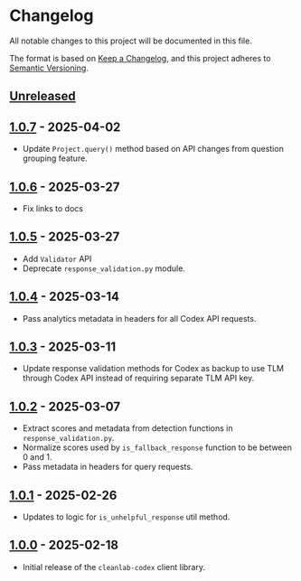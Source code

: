 # Changelog

All notable changes to this project will be documented in this file.

The format is based on [Keep a Changelog](https://keepachangelog.com/en/1.1.0/),
and this project adheres to [Semantic Versioning](https://semver.org/spec/v2.0.0.html).

## [Unreleased]

## [1.0.7] - 2025-04-02

- Update `Project.query()` method based on API changes from question grouping feature.

## [1.0.6] - 2025-03-27

- Fix links to docs

## [1.0.5] - 2025-03-27

- Add `Validator` API
- Deprecate `response_validation.py` module.

## [1.0.4] - 2025-03-14

- Pass analytics metadata in headers for all Codex API requests.

## [1.0.3] - 2025-03-11

- Update response validation methods for Codex as backup to use TLM through Codex API instead of requiring separate TLM API key.

## [1.0.2] - 2025-03-07

- Extract scores and metadata from detection functions in `response_validation.py`.
- Normalize scores used by `is_fallback_response` function to be between 0 and 1.
- Pass metadata in headers for query requests.

## [1.0.1] - 2025-02-26

- Updates to logic for `is_unhelpful_response` util method.

## [1.0.0] - 2025-02-18

- Initial release of the `cleanlab-codex` client library.

[Unreleased]: https://github.com/cleanlab/cleanlab-codex/compare/v1.0.7...HEAD
[1.0.7]: https://github.com/cleanlab/cleanlab-codex/compare/v1.0.6...v1.0.7
[1.0.6]: https://github.com/cleanlab/cleanlab-codex/compare/v1.0.5...v1.0.6
[1.0.5]: https://github.com/cleanlab/cleanlab-codex/compare/v1.0.4...v1.0.5
[1.0.4]: https://github.com/cleanlab/cleanlab-codex/compare/v1.0.3...v1.0.4
[1.0.3]: https://github.com/cleanlab/cleanlab-codex/compare/v1.0.2...v1.0.3
[1.0.2]: https://github.com/cleanlab/cleanlab-codex/compare/v1.0.1...v1.0.2
[1.0.1]: https://github.com/cleanlab/cleanlab-codex/compare/v1.0.0...v1.0.1
[1.0.0]: https://github.com/cleanlab/cleanlab-codex/compare/267a93300f77c94e215d7697223931e7926cad9e...v1.0.0
